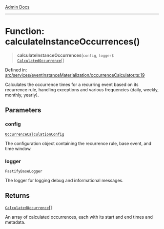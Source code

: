 [Admin Docs](/)

***

# Function: calculateInstanceOccurrences()

> **calculateInstanceOccurrences**(`config`, `logger`): [`CalculatedOccurrence`](../../types/interfaces/CalculatedOccurrence.md)[]

Defined in: [src/services/eventInstanceMaterialization/occurrenceCalculator.ts:19](https://github.com/gautam-divyanshu/talawa-api/blob/1d38acecd3e456f869683fb8dca035a5e42010d5/src/services/eventInstanceMaterialization/occurrenceCalculator.ts#L19)

Calculates the occurrence times for a recurring event based on its recurrence rule,
handling exceptions and various frequencies (daily, weekly, monthly, yearly).

## Parameters

### config

[`OccurrenceCalculationConfig`](../../types/interfaces/OccurrenceCalculationConfig.md)

The configuration object containing the recurrence rule, base event, and time window.

### logger

`FastifyBaseLogger`

The logger for logging debug and informational messages.

## Returns

[`CalculatedOccurrence`](../../types/interfaces/CalculatedOccurrence.md)[]

An array of calculated occurrences, each with its start and end times and metadata.

